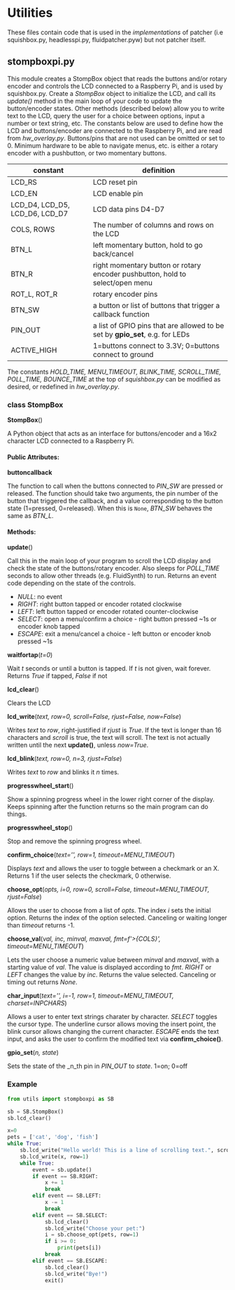 # Utilities

These files contain code that is used in the _implementations_ of patcher (i.e squishbox.py, headlesspi.py, fluidpatcher.pyw) but not patcher itself.

## stompboxpi.py

This module creates a StompBox object that reads the buttons and/or rotary encoder and controls the LCD connected to a Raspberry Pi, and is used by squishbox.py. Create a _StompBox_ object to initialize the LCD, and call its _update()_ method in the main loop of your code to update the button/encoder states. Other methods (described below) allow you to write text to the LCD, query the user for a choice between options, input a number or text string, etc. The constants below are used to define how the LCD and buttons/encoder are connected to the Raspberry Pi, and are read from _hw_overlay.py_. Buttons/pins that are not used can be omitted or set to 0. Minimum hardware to be able to navigate menus, etc. is either a rotary encoder with a pushbutton, or two momentary buttons.

constant                       | definition
-------------------------------|--------------------------------
LCD_RS                         | LCD reset pin
LCD_EN                         | LCD enable pin
LCD_D4, LCD_D5, LCD_D6, LCD_D7 | LCD data pins D4-D7
COLS, ROWS                     | The number of columns and rows on the LCD
BTN_L                          | left momentary button, hold to go back/cancel
BTN_R                          | right momentary button or rotary encoder pushbutton, hold to select/open menu
ROT_L, ROT_R                   | rotary encoder pins
BTN_SW                         | a button or list of buttons that trigger a callback function
PIN_OUT                        | a list of GPIO pins that are allowed to be set by **gpio_set**, e.g. for LEDs
ACTIVE_HIGH                    | 1=buttons connect to 3.3V; 0=buttons connect to ground

The constants _HOLD_TIME, MENU_TIMEOUT, BLINK_TIME, SCROLL_TIME, POLL_TIME, BOUNCE_TIME_ at the top of _squishbox.py_ can be modified as desired, or redefined in _hw_overlay.py_.

### class StompBox

**StompBox**()

A Python object that acts as an interface for buttons/encoder and a 16x2 character LCD connected to a Raspberry Pi.

#### Public Attributes:

**buttoncallback**

The function to call when the buttons connected to _PIN_SW_ are pressed or released. The function should take two arguments, the pin number of the button that triggered the callback, and a value corresponding to the button state (1=pressed, 0=released). When this is `None`, _BTN_SW_ behaves the same as _BTN_L_.

#### Methods:

**update**()

Call this in the main loop of your program to scroll the LCD display and check the state of the buttons/rotary encoder. Also sleeps for _POLL_TIME_ seconds to allow other threads (e.g. FluidSynth) to run. Returns an event code depending on the state of the controls.
- _NULL_: no event
- _RIGHT_: right button tapped or encoder rotated clockwise
- _LEFT_: left button tapped or encoder rotated counter-clockwise
- _SELECT_: open a menu/confirm a choice - right button pressed ~1s or encoder knob tapped
- _ESCAPE_: exit a menu/cancel a choice - left button or encoder knob pressed ~1s

**waitfortap**(_t=0_)

Wait _t_ seconds or until a button is tapped. If _t_ is not given, wait forever. Returns _True_ if tapped, _False_ if not

**lcd_clear**()

Clears the LCD

**lcd_write**(_text, row=0, scroll=False, rjust=False, now=False_)

Writes _text_ to _row_, right-justified if _rjust_ is _True_. If the text is longer than 16 characters and _scroll_ is true, the text will scroll. The text is not actually written until the next **update()**, unless _now=True_.

**lcd_blink**(_text, row=0, n=3, rjust=False_)

Writes _text_ to _row_ and blinks it _n_ times.

**progresswheel_start**()

Show a spinning progress wheel in the lower right corner of the display. Keeps spinning after the function returns so the main program can do things.

**progresswheel_stop**()

Stop and remove the spinning progress wheel.

**confirm_choice**(_text='', row=1, timeout=MENU_TIMEOUT_)

Displays _text_ and allows the user to toggle between a checkmark or an X. Returns 1 if the user selects the checkmark, 0 otherwise.

**choose_opt**(_opts, i=0, row=0, scroll=False, timeout=MENU_TIMEOUT, rjust=False_)

Allows the user to choose from a list of _opts_. The index _i_ sets the initial option. Returns the index of the option selected. Canceling or waiting longer than _timeout_ returns -1.

**choose_val**(_val, inc, minval, maxval, fmt=f'>{COLS}', timeout=MENU_TIMEOUT_)

Lets the user choose a numeric value between _minval_ and _maxval_, with a starting value of _val_. The value is displayed according to _fmt_. _RIGHT_ or _LEFT_ changes the value by _inc_. Returns the value selected. Canceling or timing out returns _None_.

**char_input**(_text='', i=-1, row=1, timeout=MENU_TIMEOUT, charset=INPCHARS_)

Allows a user to enter text strings charater by character. _SELECT_ toggles the cursor type. The underline cursor allows moving the insert point, the blink cursor allows changing the current character. _ESCAPE_ ends the text input, and asks the user to confirm the modified text via **confirm_choice()**.

**gpio_set**(_n, state_)

Sets the state of the _n_th pin in _PIN_OUT_ to _state_. 1=on; 0=off

### Example

```python
from utils import stompboxpi as SB

sb = SB.StompBox()
sb.lcd_clear()

x=0
pets = ['cat', 'dog', 'fish']
while True:
    sb.lcd_write("Hello world! This is a line of scrolling text.", scroll=True)
    sb.lcd_write(x, row=1)
    while True:
        event = sb.update()
        if event == SB.RIGHT:
            x += 1
            break
        elif event == SB.LEFT:
            x -= 1
            break
        elif event == SB.SELECT:
            sb.lcd_clear()
            sb.lcd_write("Choose your pet:")
            i = sb.choose_opt(pets, row=1)
            if i >= 0:
                print(pets[i])
            break
        elif event == SB.ESCAPE:
            sb.lcd_clear()
            sb.lcd_write("Bye!")
            exit()
```
